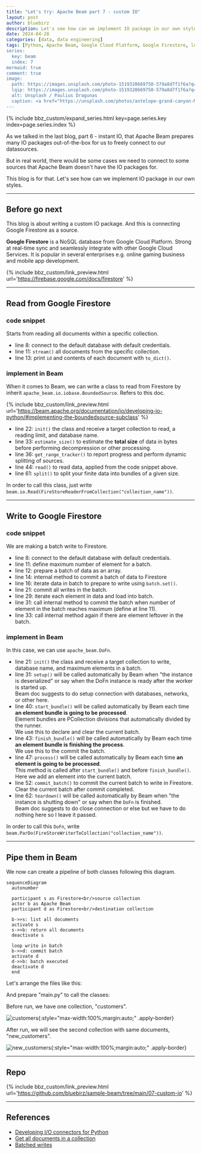 ```yaml
---
title: "Let's try: Apache Beam part 7 - custom IO"
layout: post
author: bluebirz
description: Let's see how can we implement IO package in our own styles.
date: 2024-04-28
categories: [data, data engineering]
tags: [Python, Apache Beam, Google Cloud Platform, Google Firestore, let's try]
series:
  key: beam
  index: 7
mermaid: true
comment: true
image:
  path: https://images.unsplash.com/photo-1519320669750-579a8d7f1f6a?q=80&w=1959&auto=format&fit=crop&ixlib=rb-4.0.3&ixid=M3wxMjA3fDB8MHxwaG90by1wYWdlfHx8fGVufDB8fHx8fA%3D%3D
  lqip: https://images.unsplash.com/photo-1519320669750-579a8d7f1f6a?q=10&w=490&auto=format&fit=crop&ixlib=rb-4.0.3&ixid=M3wxMjA3fDB8MHxwaG90by1wYWdlfHx8fGVufDB8fHx8fA%3D%3D
  alt: Unsplash / Paulius Dragunas
  caption: <a href="https://unsplash.com/photos/antelope-grand-canyon-M2UXVaLlfds">Unsplash / Paulius Dragunas</a>
---
```


{% include bbz_custom/expand_series.html key=page.series.key index=page.series.index %}

As we talked in the last blog, part 6 - instant IO, that Apache Beam prepares many IO packages out-of-the-box for us to freely connect to our datasources.

But in real world, there would be some cases we need to connect to some sources that Apache Beam doesn't have the IO packages for.

This blog is for that. Let's see how can we implement IO package in our own styles.

---

## Before go next

This blog is about writing a custom IO package. And this is connecting Google Firestore as a source.

**Google Firestore** is a NoSQL database from Google Cloud Platform. Strong at real-time sync and seamlessly integrate with other Google Cloud Services. It is popular in several enterprises e.g. online gaming business and mobile app development.

{% include bbz_custom/link_preview.html url='<https://firebase.google.com/docs/firestore>' %}

---

## Read from Google Firestore

### code snippet

Starts from reading all documents within a specific collection.

<script src="https://gist.github.com/bluebirz/c77aa2a47e3e782959bcab4b0d34a7d4.js?file=07-read_fs_snippet.py"></script>

- line 8: connect to the default database with default credentials.
- line 11: `stream()` all documents from the specific collection.
- line 13: print `id` and contents of each document with `to_dict()`.

### implement in Beam

When it comes to Beam, we can write a class to read from Firestore by inherit `apache_beam.io.iobase.BoundedSource`. Refers to this doc.

{% include bbz_custom/link_preview.html url='<https://beam.apache.org/documentation/io/developing-io-python/#implementing-the-boundedsource-subclass>' %}

<script src="https://gist.github.com/bluebirz/c77aa2a47e3e782959bcab4b0d34a7d4.js?file=07-firestore_reader.py"></script>

- line 22: `init()` the class and receive a target collection to read, a reading limit, and database name.
- line 33: `estimate_size()` to estimate the **total size** of data in bytes before performing decompression or other processing.
- line 36: `get_range_tracker()` to report progress and perform dynamic splitting of sources.
- line 44: `read()` to read data, applied from the code snippet above.
- line 61: `split()` to split your finite data into bundles of a given size.

In order to call this class, just write `beam.io.Read(FireStoreReaderFromCollection("collection_name"))`.

---

## Write to Google Firestore

### code snippet

We are making a batch write to Firestore.

<script src="https://gist.github.com/bluebirz/c77aa2a47e3e782959bcab4b0d34a7d4.js?file=07-write_fs_snippet.py"></script>

- line 8: connect to the default database with default credentials.
- line 11: define maximum number of element for a batch.
- line 12: prepare a batch of data as an array.
- line 14: internal method to commit a batch of data to Firestore
- line 16: iterate data in batch to prepare to write using `batch.set()`.
- line 21: commit all writes in the batch.
- line 29: iterate each element in data and load into batch.
- line 31: call internal method to commit the batch when number of element in the batch reaches maximum (define at line 11).
- line 33: call internal method again if there are element leftover in the batch.

### implement in Beam

In this case, we can use `apache_beam.DoFn`.

<script src="https://gist.github.com/bluebirz/c77aa2a47e3e782959bcab4b0d34a7d4.js?file=07-firestore_writer.py"></script>

- line 21: `init()` the class and receive a target collection to write, database name, and maximum elements in a batch.
- line 31: `setup()` will be called automatically by Beam when "the instance is deserialized" or say when the DoFn instance is ready after the worker is started up.  
  Beam doc suggests to do setup connection with databases, networks, or other here.
- line 40: `start_bundle()` will be called automatically by Beam each time **an element bundle is going to be processed**.  
  Element bundles are PCollection divisions that automatically divided by the runner.  
  We use this to declare and clear the current batch.
- line 43: `finish_bundle()` will be called  automatically by Beam each time **an element bundle is finishing the process**.  
  We use this to the commit the batch.
- line 47: `process()` will be called automatically by Beam each time **an element is going to be processed**.  
  This method is called after `start_bundle()` and before `finish_bundle()`. Here we add an element into the current batch.
- line 52: `commit_batch()` to commit the current batch to write in Firestore.  
  Clear the current batch after commit completed.
- line 62: `teardown()` will be called automatically by Beam when "the instance is shutting down" or say when the `DoFn` is finished.  
  Beam doc suggests to do close connection or else but we have to do nothing here so I leave it passed.

In order to call this `DoFn`, write `beam.ParDo(FireStoreWriterToCollection("collection_name"))`.

---

## Pipe them in Beam

We now can create a pipeline of both classes following this diagram.

```mermaid
sequenceDiagram
  autonumber

  participant s as Firestore<br/>source collection
  actor b as Apache Beam
  participant d as Firestore<br/>destination collection

  b->>s: list all documents
  activate s
  s->>b: return all documents
  deactivate s

  loop write in batch
  b->>d: commit batch
  activate d
  d->>b: batch executed
  deactivate d
  end
```

Let's arrange the files like this:

<script src="https://gist.github.com/bluebirz/c77aa2a47e3e782959bcab4b0d34a7d4.js?file=07-tree.md"></script>

And prepare "main.py" to call the classes:

<script src="https://gist.github.com/bluebirz/c77aa2a47e3e782959bcab4b0d34a7d4.js?file=07-main.py"></script>

Before run, we have one collection, "customers".

![customers](https://bluebirzdotnet.s3.ap-southeast-1.amazonaws.com/beam/p7/before.png){:style="max-width:100%;margin:auto;" .apply-border}

After run, we will see the second collection with same documents, "new_customers".

![new_customers](https://bluebirzdotnet.s3.ap-southeast-1.amazonaws.com/beam/p7/after.png){:style="max-width:100%;margin:auto;" .apply-border}

---

## Repo

{% include bbz_custom/link_preview.html url='<https://github.com/bluebirz/sample-beam/tree/main/07-custom-io>' %}

---

## References

- [Developing I/O connectors for Python](https://beam.apache.org/documentation/io/developing-io-python/)
- [Get all documents in a collection](https://firebase.google.com/docs/firestore/query-data/get-data#get_all_documents_in_a_collection)
- [Batched writes](https://firebase.google.com/docs/firestore/manage-data/transactions#batched-writes)
